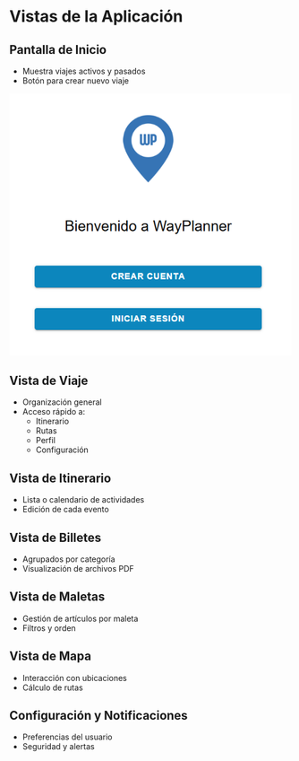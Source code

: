 # Vistas de la Aplicación

## Pantalla de Inicio
- Muestra viajes activos y pasados
- Botón para crear nuevo viaje

![Pantalla de Inicio](../static/img/vistas/inicio/Inicio.png)

## Vista de Viaje
- Organización general
- Acceso rápido a:
  - Itinerario
  - Rutas
  - Perfil
  - Configuración

## Vista de Itinerario
- Lista o calendario de actividades
- Edición de cada evento

## Vista de Billetes
- Agrupados por categoría
- Visualización de archivos PDF

## Vista de Maletas
- Gestión de artículos por maleta
- Filtros y orden

## Vista de Mapa
- Interacción con ubicaciones
- Cálculo de rutas

## Configuración y Notificaciones
- Preferencias del usuario
- Seguridad y alertas
